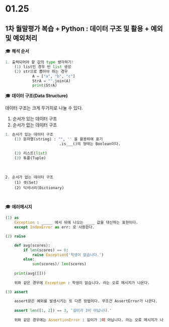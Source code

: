 # 01.25  

## 1차 월말평가 복습 + Python : 데이터 구조 및 활용 + 예외 및 예외처리





:mortar_board: **해석 순서**

```python
1. 출력되어야 할 값의 type 생각하기!
	(1) list인 경우 빈 list 생성
    (2) str으로 뽑아야 하는 경우
    		A = ["a", "b", "c"]
			StrA = "".join(A)
			print(StrA)
```





:mortar_board: **데이터 구조(Data Structure)**

 데이터 구조는 크게 두가지로 나눌 수 있다.  

1. 순서가 있는 데이터 구조  
2. 순서가 없는 데이터 구조

```python
1. 순서가 있는 데이터 구조
	(1) 문자열(string) : "", '' 을 활용하여 표기
        				.is___()의 형태는 Boolean이다. 
        
    (2) 리스트(list)
    (3) 튜플(Tuple)
    
    
```

```
2. 순서가 없는 데이터 구조
    (1) 셋(Set)
    (2) 딕셔너리(Dictionary)
    
    
```

 



:mortar_board: **에러메시지**

```python
(1) as
	Exception : _____ 에서 뒤에 나오는 ____ 값을 대신하는 표현이다. 
    except IndexError as err: 로 사용한다. 

(2) raise

	def avg(scores):
    	if len(scores) == 0:
        	raise Exception('학생이 없습니다.')
    	else:
        	sum(scores)/ len(scores)
            
    print(avg([]))
            
    위와 같은 경우에 Exception : 학생이 없습니다. 라는 오류 메시지가 나온다. 

(3) assert
	
    assert문은 예외를 발생시키는 또 다른 방법이다. 무조건 AssertError가 나온다. 
    
    assert len([1, 2]) == 3, '길이가 3이 아닙니다.'
    
   	위와 같은 경우에는 AssertionError : 길이가 3이 아닙니다. 라는 오류 메시지가 나온다. 
    
```



